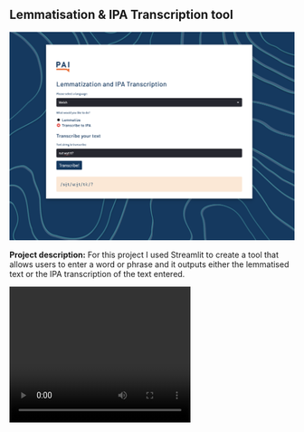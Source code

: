 ## Lemmatisation & IPA Transcription tool


<img src="images/streamlittool.png"/>


**Project description:** For this project I used Streamlit to create a tool that allows users to enter a word or phrase and it outputs either the lemmatised text or the IPA transcription of the text entered.

<video width="320" height="240" src="images/Screen Recording 2024-12-16 at 08.40.37.mov"></video>
